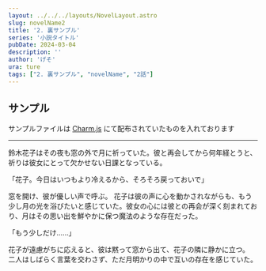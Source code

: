 ```yaml
---
layout: ../../../layouts/NovelLayout.astro
slug: novelName2
title: '2. 裏サンプル'
series: '小説タイトル'
pubDate: 2024-03-04
description: ''
author: 'げそ'
ura: ture
tags: ["2. 裏サンプル", "novelName", "2話"]
---
```

## サンプル

サンプルファイルは [Charm.js](https://lanama.net/scripts/charm/) にて配布されていたものを入れております

---

<span class="charmname1">鈴木</span><span class="charmname3">花子</span>はその夜も窓の外で月に祈っていた。彼と再会してから何年経とうと、祈りは彼女にとって欠かせない日課となっている。

「<span class="charmname3">花子</span>。今日はいつもより冷えるから、そろそろ戻っておいで」

窓を開け、彼が優しい声で呼ぶ。
<span class="charmname3">花子</span>は彼の声に心を動かされながらも、もう少し月の光を浴びたいと感じていた。彼女の心には彼との再会が深く刻まれており、月はその思い出を鮮やかに保つ魔法のような存在だった。

「もう少しだけ……」

<span class="charmname3">花子</span>が遠慮がちに応えると、彼は黙って窓から出て、<span class="charmname3">花子</span>の隣に静かに立つ。
二人はしばらく言葉を交わさず、ただ月明かりの中で互いの存在を感じていた。